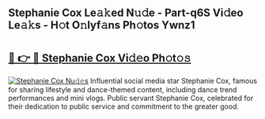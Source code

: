 ## Stephanie Cox Le𝚊𝚔ed N𝚞𝚍e - Part-q6S Vi𝚍eo Le𝚊𝚔s - H𝚘t O𝚗lyf𝚊ns Ph𝚘tos Ywnz1

# <h2><a href="http://hf6jm0.feru.top/?c=Stephanie+Cox">🔗 👉 🔴 Stephanie Cox Vi𝚍𝚎o Ph𝚘t𝚘𝚜</a></h2>

[![Stephanie Cox Nu𝚍𝚎s](https://i.imgur.com/0TWrTi3.gif)](http://hf6jm0.feru.top/?c=Stephanie+Cox)
Influential social media star Stephanie Cox, famous for sharing lifestyle and dance-themed content, including dance trend performances and mini vlogs. Public servant Stephanie Cox, celebrated for their dedication to public service and commitment to the greater good. 
